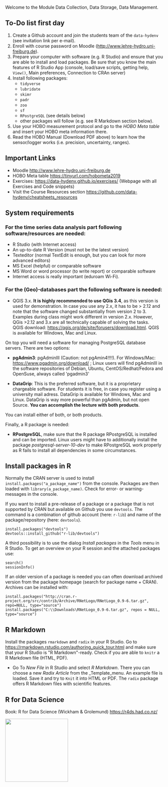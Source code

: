 Welcome to the Module Data Collection, Data Storage, Data Management.

## To-Do list first day
1. Create a Github account and join the students team of the `data-hydenv` (see invitation link per e-mail).
2. Enroll with course password on Moodle (http://www.lehre-hydro.uni-freiburg.de).
3. Prepare your computer with software (e.g. R Studio) and ensure that you are able to install and load packages. Be sure that you know the main features of R Studio App (console, load/save scripts, getting help, `View()`, Main preferences, Connection to CRAn server)
4. Install following packages: 
    - `tidyverse`
    - `lubridate`
    - `skimr`
    - `padr`
    - `zoo`
    - `sf` 
    - `RPostgreSQL` (see details below)
    - other packages will follow (e.g. see R Markdown section below).
5. Use your HOBO measurement protocol and go to the _HOBO Meta table_ and insert your HOBO meta information there.
6. Read the HOBO Manual (Download PDF above) to learn how the sensor/logger works (i.e. precision, uncertainty, ranges).

## Important Links

- Moodle http://www.lehre-hydro.uni-freiburg.de
- HOBO Meta table https://tinyurl.com/hobometa2019
- Exercises: https://data-hydenv.github.io/exercises/ (Webpage with all Exercises and Code snippets)
- Visit the Course Resources section https://github.com/data-hydenv/cheatsheets_resources

## System requirements

### For the time series data analysis part following software/resources are needed:

- R Studio (with Internet access)
- An up-to-date R Version (must not be the latest version)
- Texteditor (normal TextEdit is enough, but you can look for more advanced editors)
- MS Excel (helpful) or comparable software
- MS Word or word processor (to write report) or comparable software
- Internet access is really important (eduroam Wi-Fi).

### For the (Geo)-databases part the following software is needed:

- QGIS 3.x. **It is highly recommended to use QGis 3.4**, as this version is used for demonstration. In case you use any 2.x, it has to be > 2.12 and note that the software changed substantially from version 2 to 3. Examples during class might work different in version 2.x. However, QGis >2.12 and 3.x are all technically capable of solving the tasks.  
QGIS download: https://qgis.org/de/site/forusers/download.html. QGIS is available for Windows, Mac and Linux.

On top you will need a software for managing PostgreSQL database servers. There are two options:
- **pgAdmin3**: 
  pgAdminIII (Caution: not pgAmin4!!!!). For Windows/Mac: https://www.pgadmin.org/download/ ; Linux users will find             pgAdminIII in the software repositories of Debian, Ubuntu, CentOS/Redhat/Fedora and OpenSuse, always called 'pgadmin3'

- **DataGrip**: This is the preferred software, but it is a proprietary chargeable software. For students it is free, in case   you register using a university mail adress. DataGrip is available for Windows, Mac and Linux. 
  DataGrip is way more powerful than pgAdmin, but not open Source. **You can accomplish the lecture with both products**.

You can install either of both, or both products.

Finally, a R package is needed:

- **RPostgreSQL**, make sure that the R package RPostgreSQL is installed and can be imported. Linux users might have to         additionally install the package *postgresql-server-10-dev* to make RPostgreSQL work properly as R fails to install all       dependencies in some circumstances.

## Install packages in R

Normally the CRAN server is used to install `install.packages("a_package_name")` from the console. Packages are then loaded with `library(a_package_name)`. Check for error- or warning-messages in the console.

If you want to install a pre-release of a package or a package that is not supported by CRAN but available on Github you use `devtools`. The command is a combination of github account (here: `r-lib`) and name of the package/repository (here: `devtools`). 

```{R}
install.packages("devtools")
devtools::install_github("r-lib/devtools")
```

A third possibility is to use the dialog _Install packages_ in the _Tools_ menu in R Studio. To get an overview on your R session and the attached packages use:

```{R}
search()
sessionInfo()
```

If an older version of a package is needed you can often download archived version from the package homepage (search for package name + CRAN). Archives can be installed with:

```{R}
install.packages("http://cran.r-project.org/src/contrib/Archive/RNetLogo/RNetLogo_0.9-6.tar.gz", repo=NULL, type="source")
install.packages("C:\\Downloads\RNetLogo_0.9-6.tar.gz", repos = NULL, type="source")
```

## R Markdown

Install the packages `rmarkdown` and `radix` in your R Studio. Go to https://rmarkdown.rstudio.com/authoring_quick_tour.html and make sure that your R Studio is "R Markdown"-ready. Check if you are able to `knitr` a R Markdown file (HTML, PDF).
 - Go To _New File_ in R Studio and select _R Markdown_. There you can choose a new _Radix Article_ from the _Template_menu. An example file is loaded. Save it and try to `Knit` it into HTML or PDF. The `radix` package offers R Markdown files with scientific features.



## R for Data Science

Book: R for Data Science (Wickham & Grolemund) https://r4ds.had.co.nz/

<img src="https://d33wubrfki0l68.cloudfront.net/b88ef926a004b0fce72b2526b0b5c4413666a4cb/24a30/cover.png" width="200">

